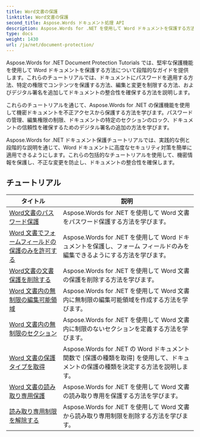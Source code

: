 ```yaml
---
title: Word文書の保護
linktitle: Word文書の保護
second_title: Aspose.Words ドキュメント処理 API
description: Aspose.Words for .NET を使用して Word ドキュメントを保護する方法を学びます。このチュートリアルでは、変更のロック、パスワード保護、ドキュメント要素へのアクセスの制限など、さまざまな保護方法について説明します。
type: docs
weight: 1430
url: /ja/net/document-protection/
---
```

Aspose.Words for .NET Document Protection Tutorials では、堅牢な保護機能を使用して Word ドキュメントを保護する方法について段階的なガイドを提供します。これらのチュートリアルでは、ドキュメントにパスワードを適用する方法、特定の権限でコンテンツを保護する方法、編集と変更を制限する方法、およびデジタル署名を追加してドキュメントの整合性を確保する方法を説明します。

これらのチュートリアルを通じて、Aspose.Words for .NET の保護機能を使用して機密ドキュメントを不正アクセスから保護する方法を学びます。パスワードの管理、編集権限の制限、ドキュメントの特定のセクションのロック、ドキュメントの信頼性を確保するためのデジタル署名の追加の方法を学びます。

Aspose.Words for .NET ドキュメント保護チュートリアルでは、実践的な例と段階的な説明を通じて、Word ドキュメントに高度なセキュリティ対策を簡単に適用できるようにします。これらの包括的なチュートリアルを使用して、機密情報を保護し、不正な変更を防止し、ドキュメントの整合性を確保します。

 ## チュートリアル
| タイトル | 説明 |
| --- | --- |
| [Word文書のパスワード保護](./password-protection/) | Aspose.Words for .NET を使用して Word 文書をパスワード保護する方法を学びます。 |
| [Word 文書でフォームフィールドの保護のみを許可する](./allow-only-form-fields-protect/) | Aspose.Words for .NET を使用して Word ドキュメントを保護し、フォーム フィールドのみを編集できるようにする方法を学びます。 |
| [Word文書の文書保護を削除する](./remove-document-protection/) | Aspose.Words for .NET を使用して Word 文書の保護を削除する方法を学びます。 |
| [Word 文書内の無制限の編集可能領域](./unrestricted-editable-regions/) | Aspose.Words for .NET を使用して Word 文書内に無制限の編集可能領域を作成する方法を学びます。 |
| [Word 文書内の無制限のセクション](./unrestricted-section/) | Aspose.Words for .NET を使用して Word 文書内に制限のないセクションを定義する方法を学びます。 |
| [Word 文書の保護タイプを取得](./get-protection-type/) | Aspose.Words for .NET の Word ドキュメント関数で [保護の種類を取得] を使用して、ドキュメントの保護の種類を決定する方法を説明します。 |
| [Word 文書の読み取り専用保護](./read-only-protection/) | Aspose.Words for .NET を使用して Word 文書の読み取り専用を保護する方法を学びます。 |
| [読み取り専用制限を解除する](./remove-read-only-restriction/) | Aspose.Words for .NET を使用して Word 文書から読み取り専用制限を削除する方法を学びます。 |